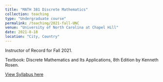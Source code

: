 ```yaml
---
title: "MATH 381 Discrete Mathematics"
collection: teaching
type: "Undergraduate course"
permalink: /teaching/2021-fall-UNC
venue: "University of North Carolina at Chapel Hill"
date: 2021-8-18
location: "City, Country"
---
```


Instructor of Record for Fall 2021. 

Textbook: Discrete Mathematics and Its Applications, 8th Edition by Kenneth Rosen.

[View Syllabus here](http://qinxuqiang.github.io/files/MATH_381_005_Syllabus.pdf)
